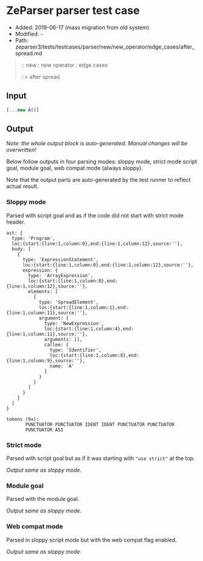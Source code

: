 # ZeParser parser test case

- Added: 2019-06-17 (mass migration from old system)
- Modified: -
- Path: zeparser3/tests/testcases/parser/new/new_operator/edge_cases/after_spread.md

> :: new : new operator : edge cases
>
> ::> after spread

## Input

`````js
[...new A()]
`````

## Output

_Note: the whole output block is auto-generated. Manual changes will be overwritten!_

Below follow outputs in four parsing modes: sloppy mode, strict mode script goal, module goal, web compat mode (always sloppy).

Note that the output parts are auto-generated by the test runner to reflect actual result.

### Sloppy mode

Parsed with script goal and as if the code did not start with strict mode header.

`````
ast: {
  type: 'Program',
  loc:{start:{line:1,column:0},end:{line:1,column:12},source:''},
  body: [
    {
      type: 'ExpressionStatement',
      loc:{start:{line:1,column:0},end:{line:1,column:12},source:''},
      expression: {
        type: 'ArrayExpression',
        loc:{start:{line:1,column:0},end:{line:1,column:12},source:''},
        elements: [
          {
            type: 'SpreadElement',
            loc:{start:{line:1,column:1},end:{line:1,column:11},source:''},
            argument: {
              type: 'NewExpression',
              loc:{start:{line:1,column:4},end:{line:1,column:11},source:''},
              arguments: [],
              callee: {
                type: 'Identifier',
                loc:{start:{line:1,column:8},end:{line:1,column:9},source:''},
                name: 'A'
              }
            }
          }
        ]
      }
    }
  ]
}

tokens (9x):
       PUNCTUATOR PUNCTUATOR IDENT IDENT PUNCTUATOR PUNCTUATOR
       PUNCTUATOR ASI
`````

### Strict mode

Parsed with script goal but as if it was starting with `"use strict"` at the top.

_Output same as sloppy mode._

### Module goal

Parsed with the module goal.

_Output same as sloppy mode._

### Web compat mode

Parsed in sloppy script mode but with the web compat flag enabled.

_Output same as sloppy mode._
